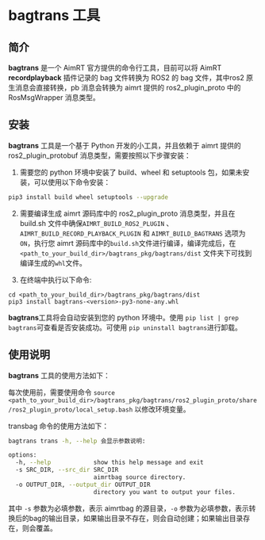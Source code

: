 # bagtrans 工具

## 简介

**bagtrans** 是一个 AimRT 官方提供的命令行工具，目前可以将 AimRT **recordplayback** 插件记录的 bag 文件转换为 ROS2 的 bag 文件，其中ros2 原生消息会直接转换，pb 消息会转换为 aimrt 提供的 ros2_plugin_proto 中的 RosMsgWrapper 消息类型。

## 安装

**bagtrans** 工具是一个基于 Python 开发的小工具，并且依赖于 aimrt 提供的 ros2_plugin_protobuf 消息类型，需要按照以下步骤安装：

1. 需要您的 python 环境中安装了 build、wheel 和 setuptools 包，如果未安装，可以使用以下命令安装：

```bash
pip3 install build wheel setuptools --upgrade
```

2. 需要编译生成 aimrt 源码库中的 ros2_plugin_proto 消息类型，并且在 build.sh 文件中确保`AIMRT_BUILD_ROS2_PLUGIN` 、 `AIMRT_BUILD_RECORD_PLAYBACK_PLUGIN` 和 `AIMRT_BUILD_BAGTRANS` 选项为`ON`，执行您 aimrt 源码库中的`build.sh`文件进行编译，编译完成后，在  `<path_to_your_build_dir>/bagtrans_pkg/bagtrans/dist` 文件夹下可找到编译生成的`whl`文件。

3. 在终端中执行以下命令:
```
cd <path_to_your_build_dir>/bagtrans_pkg/bagtrans/dist
pip3 install bagtrans-<version>-py3-none-any.whl
```
**bagtrans**工具将会自动安装到您的 python 环境中。使用 `pip list | grep bagtrans`可查看是否安装成功。可使用 `pip uninstall bagtrans`进行卸载。


## 使用说明

**bagtrans** 工具的使用方法如下：

每次使用前，需要使用命令 `source <path_to_your_build_dir>/bagtrans_pkg/bagtrans/ros2_plugin_proto/share/ros2_plugin_proto/local_setup.bash` 以修改环境变量。

transbag 命令的使用方法如下：

```bash
bagtrans trans -h, --help 会显示参数说明:

options:
  -h, --help            show this help message and exit
  -s SRC_DIR, --src_dir SRC_DIR
                        aimrtbag source directory.
  -o OUTPUT_DIR, --output_dir OUTPUT_DIR
                        directory you want to output your files.
```

其中 `-s` 参数为必填参数，表示 aimrtbag 的源目录，`-o` 参数为必填参数，表示转换后的bag的输出目录，如果输出目录不存在，则会自动创建；如果输出目录存在，则会覆盖。



